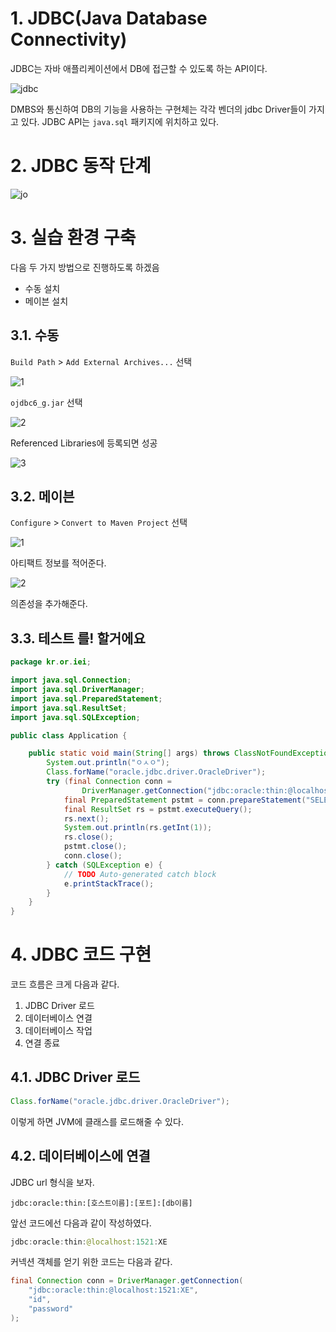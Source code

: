 # 1. JDBC(Java Database Connectivity)

JDBC는 자바 애플리케이션에서 DB에 접근할 수 있도록 하는 API이다.  

![jdbc](assets/6-1.png)

DMBS와 통신하여 DB의 기능을 사용하는 구현체는 각각 벤더의 jdbc Driver들이 가지고 있다. JDBC API는 `java.sql` 패키지에 위치하고 있다.  

# 2. JDBC 동작 단계

![jo](assets/6-2.png)

# 3. 실습 환경 구축

다음 두 가지 방법으로 진행하도록 하겠음

- 수동 설치
- 메이븐 설치

## 3.1. 수동

`Build Path` > `Add External Archives...` 선택

![1](assets/6-3.png)

`ojdbc6_g.jar` 선택

![2](assets/6-4.png)

Referenced Libraries에 등록되면 성공

![3](assets/6-5.png)

## 3.2. 메이븐

`Configure` > `Convert to Maven Project` 선택

![1](assets/6-6.png)

아티팩트 정보를 적어준다.  

![2](assets/6-7.png)

의존성을 추가해준다.  

## 3.3. 테스트 를! 할거에요

```java
package kr.or.iei;

import java.sql.Connection;
import java.sql.DriverManager;
import java.sql.PreparedStatement;
import java.sql.ResultSet;
import java.sql.SQLException;

public class Application {

	public static void main(String[] args) throws ClassNotFoundException {
		System.out.println("ㅇㅅㅇ");
		Class.forName("oracle.jdbc.driver.OracleDriver");
		try (final Connection conn = 
				DriverManager.getConnection("jdbc:oracle:thin:@localhost:1521:XE", "system", "oracle")) {			
			final PreparedStatement pstmt = conn.prepareStatement("SELECT length('abcdbc') FROM dual");
			final ResultSet rs = pstmt.executeQuery();
			rs.next();
			System.out.println(rs.getInt(1));
			rs.close();
			pstmt.close();
			conn.close();
		} catch (SQLException e) {
			// TODO Auto-generated catch block
			e.printStackTrace();
		}
	}
}
```

# 4. JDBC 코드 구현

코드 흐름은 크게 다음과 같다.  

1. JDBC Driver 로드
2. 데이터베이스 연결
3. 데이터베이스 작업
4. 연결 종료

## 4.1. JDBC Driver 로드

```java
Class.forName("oracle.jdbc.driver.OracleDriver");
```

이렇게 하면 JVM에 클래스를 로드해줄 수 있다.  

## 4.2. 데이터베이스에 연결

JDBC url 형식을 보자.  

```text
jdbc:oracle:thin:[호스트이름]:[포트]:[db이름]
```

앞선 코드에선 다음과 같이 작성하였다.  

```java
jdbc:oracle:thin:@localhost:1521:XE
```

커넥션 객체를 얻기 위한 코드는 다음과 같다.  

```java
final Connection conn = DriverManager.getConnection(
    "jdbc:oracle:thin:@localhost:1521:XE",
    "id",
    "password"
);
```

